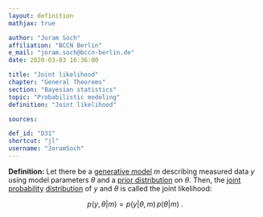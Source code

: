 ```yaml
---
layout: definition
mathjax: true

author: "Joram Soch"
affiliation: "BCCN Berlin"
e_mail: "joram.soch@bccn-berlin.de"
date: 2020-03-03 16:36:00

title: "Joint likelihood"
chapter: "General Theorems"
section: "Bayesian statistics"
topic: "Probabilistic modeling"
definition: "Joint likelihood"

sources:

def_id: "D31"
shortcut: "jl"
username: "JoramSoch"
---
```



**Definition:** Let there be a [generative model](/D/gm) $m$ describing measured data $y$ using model parameters $\theta$ and a [prior distribution](/D/prior) on $\theta$. Then, the [joint probability](/D/prob-joint) [distribution](/D/dist) of $y$ and $\theta$ is called the joint likelihood:

$$ \label{eq:jl}
p(y,\theta|m) = p(y|\theta,m) \, p(\theta|m) \; .
$$